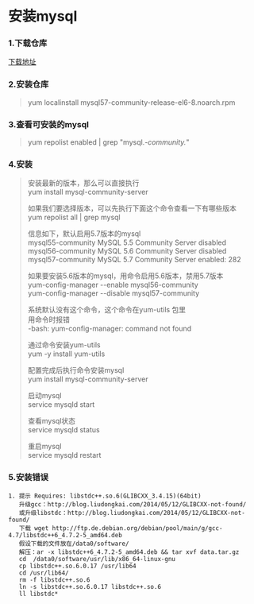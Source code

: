 # 安装mysql

### 1.下载仓库

[下载地址](http://dev.mysql.com/downloads/repo/yum/)

### 2.安装仓库

> yum localinstall mysql57-community-release-el6-8.noarch.rpm

### 3.查看可安装的mysql

> yum repolist enabled \| grep "mysql._-community._"

### 4.安装

> 安装最新的版本，那么可以直接执行  
> yum install mysql-community-server
>
> 如果我们要选择版本，可以先执行下面这个命令查看一下有哪些版本  
> yum repolist all \| grep mysql
>
> 信息如下，默认启用5.7版本的mysql  
> mysql55-community    MySQL 5.5 Community Server    disabled  
> mysql56-community    MySQL 5.6 Community Server    disabled  
> mysql57-community    MySQL 5.7 Community Server    enabled:    282
>
> 如果要安装5.6版本的mysql，用命令启用5.6版本，禁用5.7版本  
> yum-config-manager --enable mysql56-community  
> yum-config-manager --disable mysql57-community
>
> 系统默认没有这个命令，这个命令在yum-utils 包里  
> 用命令时报错  
> -bash: yum-config-manager: command not found
>
> 通过命令安装yum-utils  
> yum -y install yum-utils
>
> 配置完成后执行命令安装mysql  
> yum install mysql-community-server
>
> 启动mysql  
> service mysqld start
>
> 查看mysql状态  
> service mysqld status
>
> 重启mysql  
> service mysqld restart

### 5.安装错误

```
1. 提示 Requires: libstdc++.so.6(GLIBCXX_3.4.15)(64bit)
   升级gcc：http://blog.liudongkai.com/2014/05/12/GLIBCXX-not-found/
   或升级libstdc：http://blog.liudongkai.com/2014/05/12/GLIBCXX-not-found/
   下载 wget http://ftp.de.debian.org/debian/pool/main/g/gcc-4.7/libstdc++6_4.7.2-5_amd64.deb
   假设下载的文件放在/data0/software/
   解压：ar -x libstdc++6_4.7.2-5_amd64.deb && tar xvf data.tar.gz
   cd  /data0/software/usr/lib/x86_64-linux-gnu
   cp libstdc++.so.6.0.17 /usr/lib64
   cd /usr/lib64/
   rm -f libstdc++.so.6
   ln -s libstdc++.so.6.0.17 libstdc++.so.6
   ll libstdc*
```



